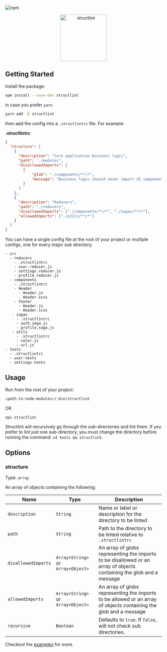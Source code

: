 ![npm](https://img.shields.io/npm/v/structlint?style=flat-square)

<p align="center">
  <img src="https://raw.githubusercontent.com/desfero/structlint/master/logo/structlint_200x200.png" width="150" alt="structlint">
</p>

## Getting Started

Install the package:

```sh
npm install --save-dev structlint
```

in case you prefer `yarn`

```sh
yarn add -D structlint
```

then add the config into a `.structlintrc` file. For example:

**.structlintrc**

```json
{
  "structure": [
    {
      "description": "Core application business logic",
      "path": "./modules",
      "disallowedImports": [
        {
            "glob": "./components/**/*",
            "message": "Business logic should never import UI components"
        }
      ]
    },
    {
      "description": "Reducers",
      "path": "./reducers",
      "disallowedImports": ["./components/**/*", "./sagas/**/*"],
      "allowedImports": ["./utils/**/*"]
    }
  ]
}
```

You can have a single config file at the root of your project or multiple configs, one for every major sub directory.

```
- src
  - reducers
    - .structlintrc
    - user.reducer.js
    - settings.reducer.js
    - profile.reducer.js
  - components
    - .structlintrc
    - Header
      - Header.js
      - Header.scss
    - Footer
      - Header.js
      - Header.scss
   - sagas
     - .structlintrc
     - auth.saga.js
     - profile.saga.js
   - utils
     - .structlintrc
     - color.js
     - url.js
- tests
  - .structlintrc
  - user-tests
  - settings-tests
```
 

## Usage

Run from the root of your project:

```sh
<path-to-node-modules>/.bin/structlint
```

OR

```
npx structlint
```

Structlint will recursively go through the sub-directories and lint them.
If you prefer to lint just one sub-directory, you must change the directory before running the command: `cd tests && structlint`.

## Options

### structure
Type: `array`

An array of objects containing the following:

| Name                | Type                               | Description                                                                                                          | 
|---------------------|------------------------------------|----------------------------------------------------------------------------------------------------------------------|
| `description`       | `String`                           | Name or label or description for the directory to be linted                                                          | 
| `path`              | `String`                           | Path to the directory to be linted relative to `.structlintrc`                                                       |
| `disallowedImports` | `Array<String>` or `Array<Object>` | An array of globs representing the imports to be disallowed or an array of objects containing the glob and a message |
| `allowedImports`    | `Array<String>` or `Array<Object>` | An array of globs representing the imports to be allowed  or an array of objects containing the glob and a message   |
| `recursive`         | `Boolean`                          | Defaults to `true`. If `false`, will not check sub directories.                                                      |

Checkout the [examples](https://github.com/desfero/structlint/tree/master/examples) for more.

